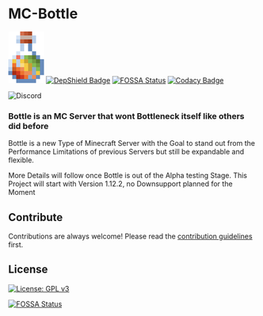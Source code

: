 # MC-Bottle 
![logo](https://github.com/DJPlaya/MC-Bottle/blob/master/%23Media/Logo_Small.png "Logo")
[![DepShield Badge](https://depshield.sonatype.org/badges/mathh40/MC-Bottle/depshield.svg)](https://depshield.github.io)
[![FOSSA Status](https://app.fossa.com/api/projects/git%2Bgithub.com%2Fmathh40%2FMC-Bottle.svg?type=shield)](https://app.fossa.com/projects/git%2Bgithub.com%2Fmathh40%2FMC-Bottle?ref=badge_shield)
[![Codacy Badge](https://app.codacy.com/project/badge/Grade/f3b88ef0878f479aa247bb4d2da6cffb)](https://www.codacy.com/gh/mathh40/MC-Bottle/dashboard?utm_source=github.com&amp;utm_medium=referral&amp;utm_content=mathh40/MC-Bottle&amp;utm_campaign=Badge_Grade)

![Discord](https://img.shields.io/discord/736211123908378704)

### Bottle is an MC Server that wont Bottleneck itself like others did before
Bottle is a new Type of Minecraft Server with the Goal to stand out from the Performance Limitations of previous Servers but still be expandable and flexible.

More Details will follow once Bottle is out of the Alpha testing Stage.
This Project will start with Version 1.12.2, no Downsupport planned for the Moment

## Contribute

Contributions are always welcome!
Please read the [contribution guidelines](contributing.md) first.

## License

[![License: GPL v3](https://img.shields.io/badge/License-GPLv3-blue.svg)](https://www.gnu.org/licenses/gpl-3.0)

[![FOSSA Status](https://app.fossa.com/api/projects/git%2Bgithub.com%2Fmathh40%2FMC-Bottle.svg?type=large)](https://app.fossa.com/projects/git%2Bgithub.com%2Fmathh40%2FMC-Bottle?ref=badge_large)
